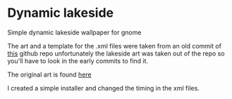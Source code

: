 # Dynamic lakeside

Simple dynamic lakeside wallpaper for gnome

The art and a template for the .xml files were
taken from an old commit of [this](https://github.com/b1izzard-34/Dynamic-gnome-wallpapers "Original gnome wallpaper repo") github repo
unfortunately the lakeside art was taken out of the repo so you'll have to look in the early commits to find it.

The original art is found [here](https://dynamicwallpaper.club/wallpaper/jculsb683ok "Original lakeside art")

I created a simple installer and changed the timing in the xml files.

